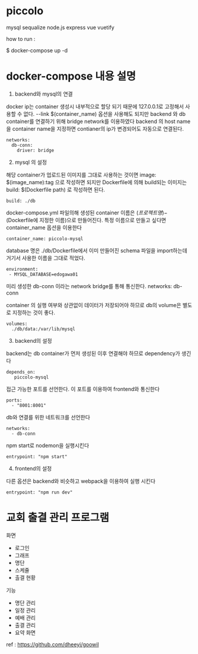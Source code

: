 # piccolo
mysql sequalize node.js express vue vuetify


how to run :

$ docker-compose up -d

# docker-compose 내용 설명 

  1. backend와 mysql의 연결
  
  docker ip는 container 생성시 내부적으로 할당 되기 때문에 127.0.0.1로 고정해서 사용할 수 없다. 
  --link $(container_name) 옵션을 사용해도 되지만 backend 와 db container를 연결하기 위해 bridge network를 이용하였다
  backend 의 host name을 container name을 지정하면 contianer의 ip가 변경되어도 자동으로 연결된다. 

    networks:
      db-conn:
        driver: bridge


  2. mysql 의 설정

  해당 container가 업로드된 이미지를 그대로 사용하는 것이면 image: $(image_name):tag 으로 작성하면 되지만
  Dockerfile에 의해 build되는 이미지는 build: $(Dockerfile path) 로 작성하면 된다.

    build: ./db

  docker-compose.yml 파일의해 생성된 container 이름은  $(프로젝트명)-$(Dockerfile에 지정한 이름)으로 만들어진다. 
  특정 이름으로 만들고 싶다면 container_name 옵션을 이용한다

    container_name: piccolo-mysql

  database 명은 ./db/Dockerfile에서 이미 만들어진 schema 파일을 import하는데 거기서 사용한 이름을 그대로 적었다.
    
    environment:
     - MYSQL_DATABASE=edogawa01

  미리 생성한 db-conn 이라는 network bridge를 통해 통신한다.
    networks:
      db-conn

  container 의 실행 여부와 상관없이 데이터가 저장되어야 하므로 db의 volume은 별도로 지정하는 것이 좋다.
    
    volumes:
      ./db/data:/var/lib/mysql

  3. backend의 설정
  
  backend는 db container가 먼저 생성된 이후 연결해야 하므로 dependency가 생긴다 
    
    depends_on:
       piccolo-mysql
       
  접근 가능한 포트를 선언한다. 이 포트를 이용하여 frontend와 통신한다
  
    ports:
      - "8001:8001"
  
  db와 연결를 위한 네트워크를 선언한다 
    
    networks:
      - db-conn
      
  npm start로 nodemon을 실행시킨다 
    
    entrypoint: "npm start"
  
  4. frontend의 설정
  
  다른 옵션은 backend와 비슷하고 webpack을 이용하여 실행 시킨다 
    
    entrypoint: "npm run dev" 

# 교회 출결 관리 프로그램

화면
- 로그인
- 그래프
- 명단
- 스케쥴
- 출결 현황

기능
- 명단 관리
- 일정 관리
- 예배 관리
- 출결 관리
- 요약 화면

ref : https://github.com/dheeyi/goowil
